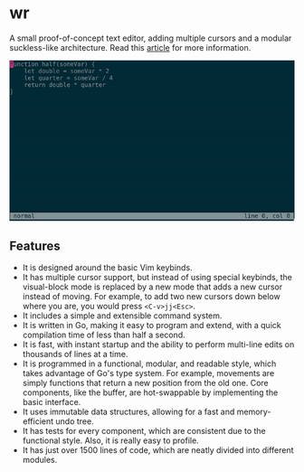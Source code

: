 # wr
A small proof-of-concept text editor,
adding multiple cursors
and a modular suckless-like architecture.
Read this [article](https://hhhhhhhhhn.com/writings/a-reflection-on-vim-like-text-editors.html) for more information.

![example usage](./usage.gif)

## Features
- It is designed around the basic Vim keybinds.
- It has multiple cursor support,
  but instead of using special keybinds,
  the visual-block mode is replaced by a new mode
  that adds a new cursor instead of moving.
  For example, to add two new cursors down below where you are,
  you would press `<C-v>jj<Esc>`.
- It includes a simple and extensible command system.
- It is written in Go,
  making it easy to program and extend,
  with a quick compilation time of less than half a second.
- It is fast, with instant startup and the ability to perform
  multi-line edits on thousands of lines at a time.
- It is programmed in a functional, modular, and readable style,
  which takes advantage of Go's type system.
  For example, movements are simply functions
  that return a new position from the old one.
  Core components, like the buffer, are hot-swappable
  by implementing the basic interface.
- It uses immutable data structures,
  allowing for a fast and memory-efficient undo tree.
- It has tests for every component,
  which are consistent due to the functional style.
  Also, it is really easy to profile.
- It has just over 1500 lines of code,
  which are neatly divided into different modules.
